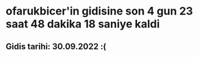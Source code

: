 # ofarukbicer'in gidisine son 4 gun 23 saat 48 dakika 18 saniye kaldi

## Gidis tarihi: 30.09.2022 :(